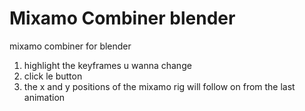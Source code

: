 # Mixamo Combiner blender
mixamo combiner for blender

1. highlight the keyframes u wanna change
2. click le button
3. the x and y positions of the mixamo rig will follow on from the last animation
